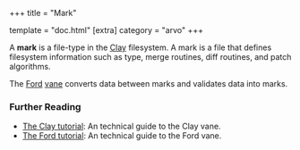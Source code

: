 +++
title = "Mark"

template = "doc.html"
[extra]
category = "arvo"
+++

A **mark** is a file-type in the [Clay](../clay) filesystem. A mark is a file that defines filesystem information such as type, merge routines, diff routines, and patch algorithms.

The [Ford](../ford) [vane](../vane) converts data between marks and validates data into marks.


### Further Reading

- [The Clay tutorial](@/docs/tutorials/arvo/clay.md): An technical guide to the Clay vane.
- [The Ford tutorial](@/docs/tutorials/arvo/ford.md): An technical guide to the Ford vane.
